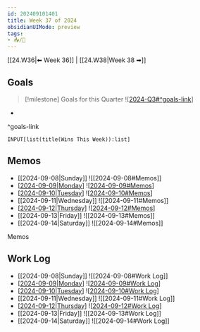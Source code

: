 ```yaml
---
id: 202409101401
title: Week 37 of 2024
obsidianUIMode: preview
tags:
- 📥/🌲 
---
```


[[24.W36|⬅ Week 36]] | [[24.W38|Week 38 ➡]]

## Goals

> [!milestone] Goals for this Quarter
> ![[2024-Q3#^goals-link]]

- 

^goals-link

```meta-bind
INPUT[list(title(Wins This Week)):list]
```

## Memos

- [[2024-09-08|Sunday]]
	![[2024-09-08#Memos]]
- [[2024-09-09|Monday]]
	![[2024-09-09#Memos]]
- [[2024-09-10|Tuesday]]
	![[2024-09-10#Memos]]
- [[2024-09-11|Wednesday]]
	![[2024-09-11#Memos]]
- [[2024-09-12|Thursday]]
	![[2024-09-12#Memos]]
- [[2024-09-13|Friday]]
	![[2024-09-13#Memos]]
- [[2024-09-14|Saturday]]
	![[2024-09-14#Memos]]

Memos

## Work Log

- [[2024-09-08|Sunday]]
	![[2024-09-08#Work Log]]
- [[2024-09-09|Monday]]
	![[2024-09-09#Work Log]]
- [[2024-09-10|Tuesday]]
	![[2024-09-10#Work Log]]
- [[2024-09-11|Wednesday]]
	![[2024-09-11#Work Log]]
- [[2024-09-12|Thursday]]
	![[2024-09-12#Work Log]]
- [[2024-09-13|Friday]]
	![[2024-09-13#Work Log]]
- [[2024-09-14|Saturday]]
	![[2024-09-14#Work Log]] 

[//begin]: # "Autogenerated link references for markdown compatibility"
[2024-Q3#^goals-link]: ../Q3/2024-Q3 "2024 Quarter 3"
[2024-09-09|Monday]: <../Q3/24.09 September/2024-09-09> "Monday, September 9th, 2024"
[2024-09-09#Memos]: <../Q3/24.09 September/2024-09-09> "Monday, September 9th, 2024"
[2024-09-10|Tuesday]: <../Q3/24.09 September/2024-09-10> "Tuesday, September 10th, 2024"
[2024-09-10#Memos]: <../Q3/24.09 September/2024-09-10> "Tuesday, September 10th, 2024"
[2024-09-12|Thursday]: <../Q3/24.09 September/2024-09-12> "Thursday, September 12th, 2024"
[2024-09-12#Memos]: <../Q3/24.09 September/2024-09-12> "Thursday, September 12th, 2024"
[2024-09-09#Work Log]: <../Q3/24.09 September/2024-09-09> "Monday, September 9th, 2024"
[2024-09-10#Work Log]: <../Q3/24.09 September/2024-09-10> "Tuesday, September 10th, 2024"
[2024-09-12#Work Log]: <../Q3/24.09 September/2024-09-12> "Thursday, September 12th, 2024"
[//end]: # "Autogenerated link references"